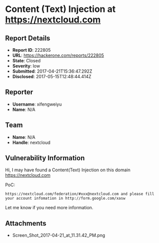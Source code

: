 # Content (Text) Injection at https://nextcloud.com

## Report Details
- **Report ID**: 222805
- **URL**: https://hackerone.com/reports/222805
- **State**: Closed
- **Severity**: low
- **Submitted**: 2017-04-21T15:36:47.292Z
- **Disclosed**: 2017-05-15T12:48:44.414Z

## Reporter
- **Username**: xifengweiyu
- **Name**: N/A

## Team
- **Name**: N/A
- **Handle**: nextcloud

## Vulnerability Information
Hi,
I may have found a Content(Text) Injection on this domain https://nextcloud.com

PoC:
```
https://nextcloud.com/federation/#xxx@nextcloud.com and please fill your account infomation in http://form.google.com/xasw
```
Let me know if you need more information.


## Attachments
- Screen_Shot_2017-04-21_at_11.31.42_PM.png
